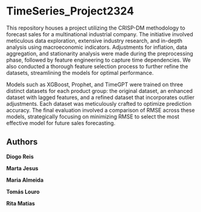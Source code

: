 # TimeSeries_Project2324

This repository houses a project utilizing the CRISP-DM methodology to forecast sales for a multinational industrial company. The initiative involved meticulous data exploration, extensive industry research, and in-depth analysis using macroeconomic indicators. Adjustments for inflation, data aggregation, and stationarity analysis were made during the preprocessing phase, followed by feature engineering to capture time dependencies. We also conducted a thorough feature selection process to further refine the datasets, streamlining the models for optimal performance.

Models such as XGBoost, Prophet, and TimeGPT were trained on three distinct datasets for each product group: the original dataset, an enhanced dataset with lagged features, and a refined dataset that incorporates outlier adjustments. Each dataset was meticulously crafted to optimize prediction accuracy. The final evaluation involved a comparison of RMSE across these models, strategically focusing on minimizing RMSE to select the most effective model for future sales forecasting.
## Authors 

**Diogo Reis**

**Marta Jesus**

**Maria Almeida**

**Tomás Louro**

**Rita Matias**

